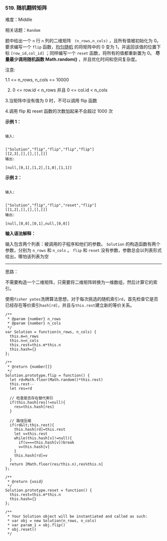 ### 519. 随机翻转矩阵

难度：Middle

相关话题：`Random`

题中给出一个  `n`  行  `n`  列的二维矩阵 ` (n_rows,n_cols)` ，且所有值被初始化为 0。要求编写一个  `flip`  函数，[均匀随机](https://en.wikipedia.org/wiki/Discrete_uniform_distribution)
的将矩阵中的 0 变为 1，并返回该值的位置下标  `[row_id,col_id]` ；同样编写一个  `reset`  函数，将所有的值都重新置为 0。 **尽量最少调用随机函数 Math.random()** ，并且优化时间和空间复杂度。



注意:



1.1 &lt;= n_rows, n_cols &lt;= 10000



2. 0 &lt;= row.id &lt; n_rows 并且 0 &lt;= col.id &lt; n_cols



3.当矩阵中没有值为 0 时，不可以调用 flip 函数



4.调用 flip 和 reset 函数的次数加起来不会超过 1000 次



 **示例 1：** 





```

输入: 


["Solution","flip","flip","flip","flip"]
[[2,3],[],[],[],[]]
输出: 

[null,[0,1],[1,2],[1,0],[1,1]]

```

 **示例 2：** 





```

输入: 


["Solution","flip","flip","reset","flip"]
[[1,2],[],[],[],[]]
输出: 

[null,[0,0],[0,1],null,[0,0]]
```

 **输入语法解释：** 



输入包含两个列表：被调用的子程序和他们的参数。 `Solution`  的构造函数有两个参数，分别为  `n_rows`  和  `n_cols` 。 `flip` 和  `reset`  没有参数，参数总会以列表形式给出，哪怕该列表为空




-----

思路：

不需要构造一个二维矩阵，只需要将二维矩阵转换为一维数组，然后计算它的索引。

使用`fisher yates`洗牌算法思想，对于每次挑选的随机索引`rd`，首先检查它是否已经存在等价索引`hash[rd]`，并且与`this.rest`建立新的等价关系。


```
/**
 * @param {number} n_rows
 * @param {number} n_cols
 */
var Solution = function(n_rows, n_cols) {
  this.m=n_rows
  this.n=n_cols
  this.rest=this.m*this.n
  this.hash={}
};

/**
 * @return {number[]}
 */
Solution.prototype.flip = function() {
  let rd=Math.floor(Math.random()*this.rest)
  this.rest--
  let res=rd
  
  // 检查是否存在替代索引
  if(this.hash[res]!=null){
    res=this.hash[res]
  }
  
  // 路径压缩
  if(rd&lt;this.rest){
    this.hash[rd]=this.rest
    let v=this.rest
    while(this.hash[v]!=null){
      if(v===this.hash[v])break
      v=this.hash[v]
    }
    this.hash[rd]=v
  }
  return [Math.floor(res/this.n),res%this.n]
};

/**
 * @return {void}
 */
Solution.prototype.reset = function() {
  this.rest=this.m*this.n
  this.hash={}
};

/** 
 * Your Solution object will be instantiated and called as such:
 * var obj = new Solution(n_rows, n_cols)
 * var param_1 = obj.flip()
 * obj.reset()
 */



```
